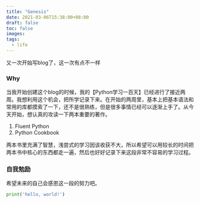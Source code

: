 ```yaml
---
title: "Genesis"
date: 2021-03-06T15:38:00+08:00
draft: false
toc: false
images:
tags: 
  - life
---
```


又一次开始写blog了，这一次有点不一样
### Why
当我开始创建这个blog的时候，我的【Python学习一百天】已经进行了接近两周。我想利用这个机会，把所学记录下来。在开始的两周里，基本上把基本语法和常用的库都摸索了一下，还不是很熟练，但是很多事情已经可以逐渐上手了。从今天开始，想认真的攻读一下两本重要的著作。

1. Fluent Python
2. Python Cookbook


两本书里充满了智慧，浅尝式的学习因该收获不大，所以希望可以用较长的时间把两本书中核心的东西都走一遍，然后也好好记录下来这段非常不容易的学习过程。

### 自我勉励
希望未来的自己会感恩这一段的努力吧。

```python
print('hello, world!')
```